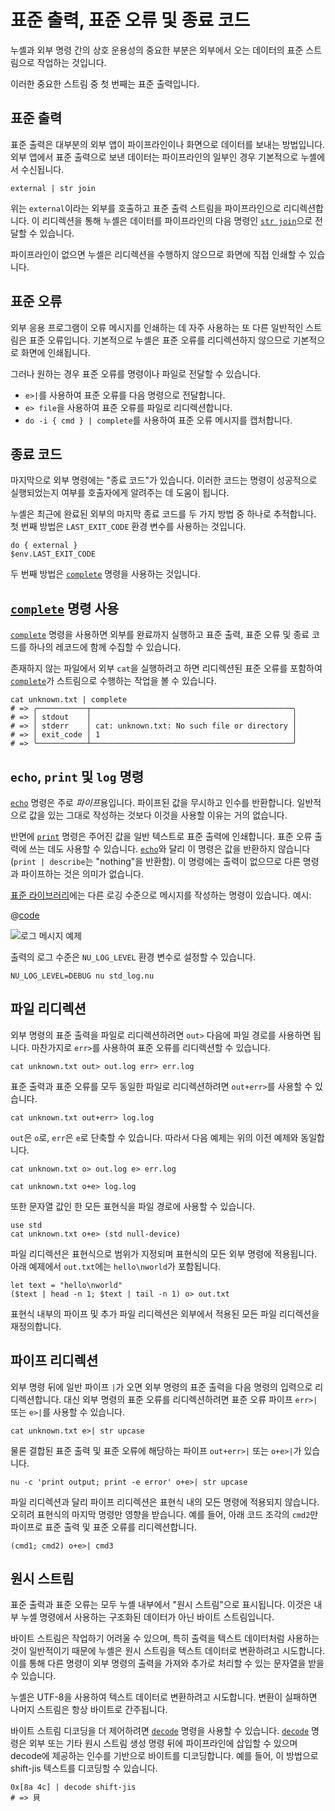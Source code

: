 # 표준 출력, 표준 오류 및 종료 코드

누셸과 외부 명령 간의 상호 운용성의 중요한 부분은 외부에서 오는 데이터의 표준 스트림으로 작업하는 것입니다.

이러한 중요한 스트림 중 첫 번째는 표준 출력입니다.

## 표준 출력

표준 출력은 대부분의 외부 앱이 파이프라인이나 화면으로 데이터를 보내는 방법입니다. 외부 앱에서 표준 출력으로 보낸 데이터는 파이프라인의 일부인 경우 기본적으로 누셸에서 수신됩니다.

```nu
external | str join
```

위는 `external`이라는 외부를 호출하고 표준 출력 스트림을 파이프라인으로 리디렉션합니다. 이 리디렉션을 통해 누셸은 데이터를 파이프라인의 다음 명령인 [`str join`](/commands/docs/str_join.md)으로 전달할 수 있습니다.

파이프라인이 없으면 누셸은 리디렉션을 수행하지 않으므로 화면에 직접 인쇄할 수 있습니다.

## 표준 오류

외부 응용 프로그램이 오류 메시지를 인쇄하는 데 자주 사용하는 또 다른 일반적인 스트림은 표준 오류입니다. 기본적으로 누셸은 표준 오류를 리디렉션하지 않으므로 기본적으로 화면에 인쇄됩니다.

그러나 원하는 경우 표준 오류를 명령이나 파일로 전달할 수 있습니다.

- `e>|`를 사용하여 표준 오류를 다음 명령으로 전달합니다.
- `e> file`을 사용하여 표준 오류를 파일로 리디렉션합니다.
- `do -i { cmd } | complete`를 사용하여 표준 오류 메시지를 캡처합니다.

## 종료 코드

마지막으로 외부 명령에는 "종료 코드"가 있습니다. 이러한 코드는 명령이 성공적으로 실행되었는지 여부를 호출자에게 알려주는 데 도움이 됩니다.

누셸은 최근에 완료된 외부의 마지막 종료 코드를 두 가지 방법 중 하나로 추적합니다. 첫 번째 방법은 `LAST_EXIT_CODE` 환경 변수를 사용하는 것입니다.

```nu
do { external }
$env.LAST_EXIT_CODE
```

두 번째 방법은 [`complete`](/commands/docs/complete.md) 명령을 사용하는 것입니다.

## [`complete`](/commands/docs/complete.md) 명령 사용

[`complete`](/commands/docs/complete.md) 명령을 사용하면 외부를 완료까지 실행하고 표준 출력, 표준 오류 및 종료 코드를 하나의 레코드에 함께 수집할 수 있습니다.

존재하지 않는 파일에서 외부 `cat`을 실행하려고 하면 리디렉션된 표준 오류를 포함하여 [`complete`](/commands/docs/complete.md)가 스트림으로 수행하는 작업을 볼 수 있습니다.

```nu
cat unknown.txt | complete
# => ╭───────────┬─────────────────────────────────────────────╮
# => │ stdout    │                                             │
# => │ stderr    │ cat: unknown.txt: No such file or directory │
# => │ exit_code │ 1                                           │
# => ╰───────────┴─────────────────────────────────────────────╯
```

## `echo`, `print` 및 `log` 명령

[`echo`](/commands/docs/echo.md) 명령은 주로 *파이프*용입니다. 파이프된 값을 무시하고 인수를 반환합니다. 일반적으로 값을 있는 그대로 작성하는 것보다 이것을 사용할 이유는 거의 없습니다.

반면에 [`print`](/commands/docs/print.md) 명령은 주어진 값을 일반 텍스트로 표준 출력에 인쇄합니다. 표준 오류 출력에 쓰는 데도 사용할 수 있습니다. [`echo`](/commands/docs/echo.md)와 달리 이 명령은 값을 반환하지 않습니다(`print | describe`는 "nothing"을 반환함). 이 명령에는 출력이 없으므로 다른 명령과 파이프하는 것은 의미가 없습니다.

[표준 라이브러리](/book/standard_library.md)에는 다른 로깅 수준으로 메시지를 작성하는 명령이 있습니다. 예시:

@[code](@snippets/book/std_log.nu)

![로그 메시지 예제](../../assets/images/0_79_std_log.png)

출력의 로그 수준은 `NU_LOG_LEVEL` 환경 변수로 설정할 수 있습니다.

```nu
NU_LOG_LEVEL=DEBUG nu std_log.nu
```

## 파일 리디렉션

외부 명령의 표준 출력을 파일로 리디렉션하려면 `out>` 다음에 파일 경로를 사용하면 됩니다. 마찬가지로 `err>`를 사용하여 표준 오류를 리디렉션할 수 있습니다.

```nu
cat unknown.txt out> out.log err> err.log
```

표준 출력과 표준 오류를 모두 동일한 파일로 리디렉션하려면 `out+err>`를 사용할 수 있습니다.

```nu
cat unknown.txt out+err> log.log
```

`out`은 `o`로, `err`은 `e`로 단축할 수 있습니다. 따라서 다음 예제는 위의 이전 예제와 동일합니다.

```nu
cat unknown.txt o> out.log e> err.log

cat unknown.txt o+e> log.log
```

또한 문자열 값인 한 모든 표현식을 파일 경로에 사용할 수 있습니다.

```nu
use std
cat unknown.txt o+e> (std null-device)
```

파일 리디렉션은 표현식으로 범위가 지정되며 표현식의 모든 외부 명령에 적용됩니다. 아래 예제에서 `out.txt`에는 `hello\nworld`가 포함됩니다.

```nu
let text = "hello\nworld"
($text | head -n 1; $text | tail -n 1) o> out.txt
```

표현식 내부의 파이프 및 추가 파일 리디렉션은 외부에서 적용된 모든 파일 리디렉션을 재정의합니다.

## 파이프 리디렉션

외부 명령 뒤에 일반 파이프 `|`가 오면 외부 명령의 표준 출력을 다음 명령의 입력으로 리디렉션합니다. 대신 외부 명령의 표준 오류를 리디렉션하려면 표준 오류 파이프 `err>|` 또는 `e>|`를 사용할 수 있습니다.

```nu
cat unknown.txt e>| str upcase
```

물론 결합된 표준 출력 및 표준 오류에 해당하는 파이프 `out+err>|` 또는 `o+e>|`가 있습니다.

```nu
nu -c 'print output; print -e error' o+e>| str upcase
```

파일 리디렉션과 달리 파이프 리디렉션은 표현식 내의 모든 명령에 적용되지 않습니다. 오히려 표현식의 마지막 명령만 영향을 받습니다. 예를 들어, 아래 코드 조각의 `cmd2`만 파이프로 표준 출력 및 표준 오류를 리디렉션합니다.

```nu
(cmd1; cmd2) o+e>| cmd3
```

## 원시 스트림

표준 출력과 표준 오류는 모두 누셸 내부에서 "원시 스트림"으로 표시됩니다. 이것은 내부 누셸 명령에서 사용하는 구조화된 데이터가 아닌 바이트 스트림입니다.

바이트 스트림은 작업하기 어려울 수 있으며, 특히 출력을 텍스트 데이터처럼 사용하는 것이 일반적이기 때문에 누셸은 원시 스트림을 텍스트 데이터로 변환하려고 시도합니다. 이를 통해 다른 명령이 외부 명령의 출력을 가져와 추가로 처리할 수 있는 문자열을 받을 수 있습니다.

누셸은 UTF-8을 사용하여 텍스트 데이터로 변환하려고 시도합니다. 변환이 실패하면 나머지 스트림은 항상 바이트로 간주됩니다.

바이트 스트림 디코딩을 더 제어하려면 [`decode`](/commands/docs/decode.md) 명령을 사용할 수 있습니다. [`decode`](/commands/docs/decode.md) 명령은 외부 또는 기타 원시 스트림 생성 명령 뒤에 파이프라인에 삽입할 수 있으며 decode에 제공하는 인수를 기반으로 바이트를 디코딩합니다. 예를 들어, 이 방법으로 shift-jis 텍스트를 디코딩할 수 있습니다.

```nu
0x[8a 4c] | decode shift-jis
# => 貝
```
